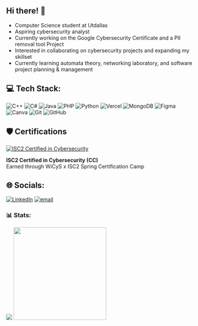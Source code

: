 ## Hi there! 👋

- Computer Science student at Utdallas <br>
- Aspiring cybersecurity analyst <br> 
- Currently working on the Google Cybersecurity Certificate and a PII removal tool Project<br>
- Interested in collaborating on cybersecurity projects and expanding my skillset<br>
- Currently learning automata theory, networking laboratory, and software project planning & management<br>

## 💻 Tech Stack:
![C++](https://img.shields.io/badge/c++-%2300599C.svg?style=plastic&logo=c%2B%2B&logoColor=white) ![C#](https://img.shields.io/badge/c%23-%23239120.svg?style=plastic&logo=csharp&logoColor=white) ![Java](https://img.shields.io/badge/java-%23ED8B00.svg?style=plastic&logo=openjdk&logoColor=white) ![PHP](https://img.shields.io/badge/php-%23777BB4.svg?style=plastic&logo=php&logoColor=white) ![Python](https://img.shields.io/badge/python-3670A0?style=plastic&logo=python&logoColor=ffdd54) ![Vercel](https://img.shields.io/badge/vercel-%23000000.svg?style=plastic&logo=vercel&logoColor=white) ![MongoDB](https://img.shields.io/badge/MongoDB-%234ea94b.svg?style=plastic&logo=mongodb&logoColor=white) ![Figma](https://img.shields.io/badge/figma-%23F24E1E.svg?style=plastic&logo=figma&logoColor=white) ![Canva](https://img.shields.io/badge/Canva-%2300C4CC.svg?style=plastic&logo=Canva&logoColor=white) ![Git](https://img.shields.io/badge/git-%23F05033.svg?style=plastic&logo=git&logoColor=white) ![GitHub](https://img.shields.io/badge/github-%23121011.svg?style=plastic&logo=github&logoColor=white)

## 🛡️ Certifications

[![ISC2 Certified in Cybersecurity](https://images.credly.com/size/340x340/images/8e61b51e-7974-45a9-bf9b-084f9bf6e337/image.png)](https://www.credly.com/badges/8e61b51e-7974-45a9-bf9b-084f9bf6e337/public_url)

**ISC2 Certified in Cybersecurity (CC)**  
Earned through WiCyS x ISC2 Spring Certification Camp


## 🌐 Socials:
[![LinkedIn](https://img.shields.io/badge/LinkedIn-%230077B5.svg?logo=linkedin&logoColor=white)](https://linkedin.com/in/jemimah-reji) [![email](https://img.shields.io/badge/Email-D14836?logo=gmail&logoColor=white)](mailto:jemimahreji08@gmail.com) 

### 📊 Stats:
![](https://github-readme-stats.vercel.app/api/top-langs/?username=jemimah-reji&theme=vue-dark&hide_border=false&include_all_commits=false&count_private=true&layout=compact)
<img src="https://github.com/user-attachments/assets/43be5d0f-9c5b-407e-b29c-852dfd0c383e" width="250">
